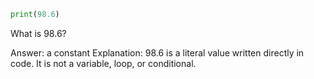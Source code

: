 ```python
print(98.6)
```
What is 98.6?

Answer: a constant
Explanation: 98.6 is a literal value written directly in code. It is not a variable, loop, or conditional.
